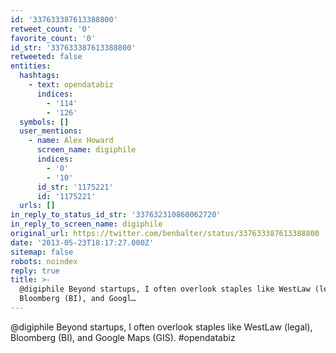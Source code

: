 ```yaml
---
id: '337633387613388800'
retweet_count: '0'
favorite_count: '0'
id_str: '337633387613388800'
retweeted: false
entities:
  hashtags:
    - text: opendatabiz
      indices:
        - '114'
        - '126'
  symbols: []
  user_mentions:
    - name: Alex Howard
      screen_name: digiphile
      indices:
        - '0'
        - '10'
      id_str: '1175221'
      id: '1175221'
  urls: []
in_reply_to_status_id_str: '337632310860062720'
in_reply_to_screen_name: digiphile
original_url: https://twitter.com/benbalter/status/337633387613388800
date: '2013-05-23T18:17:27.000Z'
sitemap: false
robots: noindex
reply: true
title: >-
  @digiphile Beyond startups, I often overlook staples like WestLaw (legal),
  Bloomberg (BI), and Googl…
---
```


@digiphile Beyond startups, I often overlook staples like WestLaw (legal), Bloomberg (BI), and Google Maps (GIS). #opendatabiz